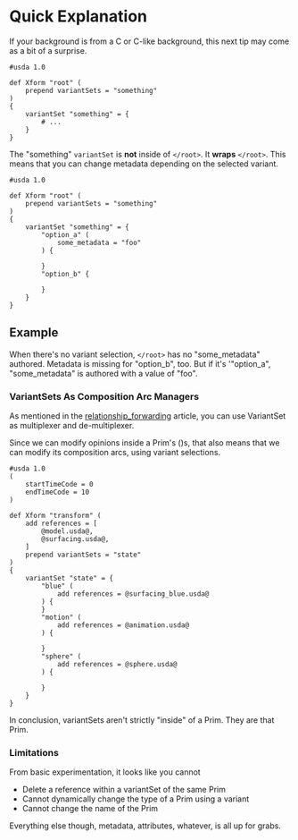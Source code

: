 # Quick Explanation
If your background is from a C or C-like background, this next tip may
come as a bit of a surprise. 

```usda
#usda 1.0

def Xform "root" (
    prepend variantSets = "something"
)
{
    variantSet "something" = {
		# ...
    }
}
```

The "something" `variantSet` is **not** inside of `</root>`. It **wraps**
`</root>`. This means that you can change metadata depending on the
selected variant.


```usda
#usda 1.0

def Xform "root" (
    prepend variantSets = "something"
)
{
    variantSet "something" = {
        "option_a" (
            some_metadata = "foo"
        ) {

        }
        "option_b" {

        }
    }
}
```

## Example


When there's no variant selection, `</root>` has no "some_metadata"
authored. Metadata is missing for "option_b", too. But if it's '"option_a",
"some_metadata" is authored with a value of "foo".


### VariantSets As Composition Arc Managers
As mentioned in the
[relationship_forwarding](../../concepts/relationship_forwarding)
article, you can use VariantSet as multiplexer and de-multiplexer.

Since we can modify opinions inside a Prim's ()s, that also means that
we can modify its composition arcs, using variant selections.


```usda
#usda 1.0
(
	startTimeCode = 0
	endTimeCode = 10
)

def Xform "transform" (
    add references = [
        @model.usda@,
        @surfacing.usda@,
    ]
    prepend variantSets = "state"
)
{
    variantSet "state" = {
        "blue" (
            add references = @surfacing_blue.usda@
        ) {
        }
        "motion" (
            add references = @animation.usda@
        ) {

        }
        "sphere" (
            add references = @sphere.usda@
        ) {

        }
    }
}
```

In conclusion, variantSets aren't strictly "inside" of a Prim. They are
that Prim.


### Limitations
From basic experimentation, it looks like you cannot

- Delete a reference within a variantSet of the same Prim
- Cannot dynamically change the type of a Prim using a variant
- Cannot change the name of the Prim

Everything else though, metadata, attributes, whatever, is all up for grabs.
